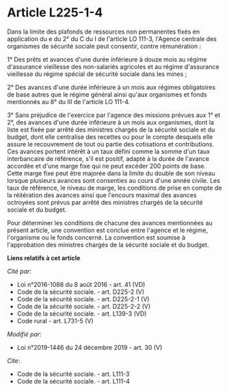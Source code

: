 # Article L225-1-4

Dans la limite des plafonds de ressources non permanentes fixés en application du e du 2° du C du I de l'article LO 111-3,
l'Agence centrale des organismes de sécurité sociale peut consentir, contre rémunération :

1° Des prêts et avances d'une durée inférieure à douze mois au régime d'assurance vieillesse des non-salariés agricoles et au
régime d'assurance vieillesse du régime spécial de sécurité sociale dans les mines ;

2° Des avances d'une durée inférieure à un mois aux régimes obligatoires de base autres que le régime général ainsi qu'aux
organismes et fonds mentionnés au 8° du III de l'article LO 111-4.

3° Sans préjudice de l'exercice par l'agence des missions prévues aux 1° et 2°, des avances d'une durée inférieure à un mois
aux organismes, dont la liste est fixée par arrêté des ministres chargés de la sécurité sociale et du budget, dont elle
centralise des recettes ou pour le compte desquels elle assure le recouvrement de tout ou partie des cotisations et
contributions. Ces avances portent intérêt à un taux défini comme la somme d'un taux interbancaire de référence, s'il est
positif, adapté à la durée de l'avance accordée et d'une marge fixe qui ne peut excéder 200 points de base. Cette marge fixe
peut être majorée dans la limite du double de son niveau lorsque plusieurs avances sont consenties au cours d'une année
civile. Les taux de référence, le niveau de marge, les conditions de prise en compte de la réitération des avances ainsi que
l'encours maximal des avances octroyées sont prévus par arrêté des ministres chargés de la sécurité sociale et du budget.

Pour déterminer les conditions de chacune des avances mentionnées au présent article, une convention est conclue entre
l'agence et le régime, l'organisme ou le fonds concerné. La convention est soumise à l'approbation des ministres chargés de
la sécurité sociale et du budget.

**Liens relatifs à cet article**

_Cité par_:

  - Loi n°2016-1088 du 8 août 2016 - art. 41 (VD)
  - Code de la sécurité sociale. - art. D225-2 (V)
  - Code de la sécurité sociale. - art. D225-2-1 (V)
  - Code de la sécurité sociale. - art. D225-2-2 (V)
  - Code de la sécurité sociale. - art. L139-3 (VD)
  - Code rural - art. L731-5 (V)

_Modifié par_:

  - Loi n°2019-1446 du 24 décembre 2019 - art. 30 (V)

_Cite_:

  - Code de la sécurité sociale. - art. L111-3
  - Code de la sécurité sociale. - art. L111-4

